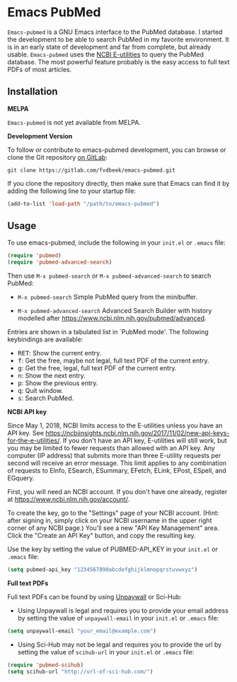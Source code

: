 # Emacs PubMed

`Emacs-pubmed` is a GNU Emacs interface to the PubMed database. I started the
development to be able to search PubMed in my favorite environment. It is in an
early state of development and far from complete, but already usable.
`Emacs-pubmed` uses the [NCBI
E-utilities](https://www.ncbi.nlm.nih.gov/books/NBK25500/) to query the PubMed
database. The most powerful feature probably is the easy access to full text
PDFs of most articles.

## Installation

**MELPA**

`Emacs-pubmed` is not yet available from MELPA.

**Development Version**

To follow or contribute to emacs-pubmed development, you can
browse or clone the Git repository
[on GitLab](https://gitlab.com/fvdbeek/emacs-pubmed):

```
git clone https://gitlab.com/fvdbeek/emacs-pubmed.git
```

If you clone the repository directly, then make sure that Emacs can
find it by adding the following line to your startup file:

```lisp
(add-to-list 'load-path "/path/to/emacs-pubmed")
```

## Usage

To use emacs-pubmed, include the following in your `init.el` or `.emacs` file:

```lisp
(require 'pubmed)
(require 'pubmed-advanced-search)
```

Then use `M-x pubmed-search` or `M-x pubmed-advanced-search` to search PubMed:

- `M-x pubmed-search`
Simple PubMed query from the minibuffer.

- `M-x pubmed-advanced-search`
Advanced Search Builder with history modelled after <https://www.ncbi.nlm.nih.gov/pubmed/advanced>.

Entries are shown in a tabulated list in `PubMed mode'.  The following keybindings are available:

- <kbd>RET</kbd>: Show the current entry.
- <kbd>f</kbd>: Get the free, maybe not legal, full text PDF of the current entry.
- <kbd>g</kbd>: Get the free, legal, full text PDF of the current entry.
- <kbd>n</kbd>: Show the next entry.
- <kbd>p</kbd>: Show the previous entry.
- <kbd>q</kbd>: Quit window.
- <kbd>s</kbd>: Search PubMed.

**NCBI API key**

Since May 1, 2018, NCBI limits access to the E-utilities unless you have an API key.  See <https://ncbiinsights.ncbi.nlm.nih.gov/2017/11/02/new-api-keys-for-the-e-utilities/>.  If you don't have an API key, E-utilities will still work, but you may be limited to fewer requests than allowed with an API key.  Any computer (IP address) that submits more than three E-utility requests per second will receive an error message.  This limit applies to any combination of requests to EInfo, ESearch, ESummary, EFetch, ELink, EPost, ESpell, and EGquery. 

First, you will need an NCBI account.  If you don't have one already, register at <https://www.ncbi.nlm.nih.gov/account/>.

To create the key, go to the "Settings" page of your NCBI account.  (Hint: after signing in, simply click on your NCBI username in the upper right corner of any NCBI page.)  You'll see a new "API Key Management" area.  Click the "Create an API Key" button, and copy the resulting key.

Use the key by setting the value of PUBMED-API_KEY in your `init.el` or `.emacs` file:

```lisp
(setq pubmed-api_key "1234567890abcdefghijklmnopqrstuvwxyz")
```

**Full text PDFs**

Full text PDFs can be found by using [Unpaywall](https://unpaywall.org/products/api) or Sci-Hub:

- Using Unpaywall is legal and requires you to provide your email address by setting the value of `unpaywall-email` in your `init.el` or `.emacs` file:

```lisp
(setq unpaywall-email "your_email@example.com")
```

- Using Sci-Hub may not be legal and requires you to provide the url by setting the value of `scihub-url` in your `init.el` or `.emacs` file:
```lisp
(require 'pubmed-scihub)
(setq scihub-url "http://url-of-sci-hub.com/")
```
